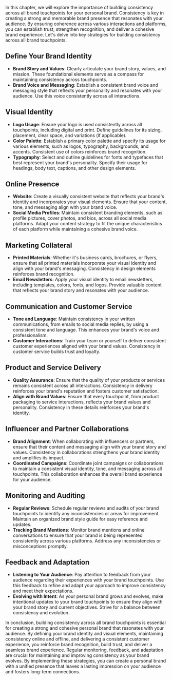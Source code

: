 
In this chapter, we will explore the importance of building consistency across all brand touchpoints for your personal brand. Consistency is key in creating a strong and memorable brand presence that resonates with your audience. By ensuring coherence across various interactions and platforms, you can establish trust, strengthen recognition, and deliver a cohesive brand experience. Let's delve into key strategies for building consistency across all brand touchpoints.

Define Your Brand Identity
--------------------------

* **Brand Story and Values**: Clearly articulate your brand story, values, and mission. These foundational elements serve as a compass for maintaining consistency across touchpoints.
* **Brand Voice and Messaging**: Establish a consistent brand voice and messaging style that reflects your personality and resonates with your audience. Use this voice consistently across all interactions.

Visual Identity
---------------

* **Logo Usage**: Ensure your logo is used consistently across all touchpoints, including digital and print. Define guidelines for its sizing, placement, clear space, and variations (if applicable).
* **Color Palette**: Establish a primary color palette and specify its usage for various elements, such as logos, typography, backgrounds, and accents. Consistent use of colors reinforces brand recognition.
* **Typography**: Select and outline guidelines for fonts and typefaces that best represent your brand's personality. Specify their usage for headings, body text, captions, and other design elements.

Online Presence
---------------

* **Website**: Create a visually consistent website that reflects your brand's identity and incorporates your visual elements. Ensure that your content, tone, and messaging align with your brand voice.
* **Social Media Profiles**: Maintain consistent branding elements, such as profile pictures, cover photos, and bios, across all social media platforms. Adapt your content strategy to fit the unique characteristics of each platform while maintaining a cohesive brand voice.

Marketing Collateral
--------------------

* **Printed Materials**: Whether it's business cards, brochures, or flyers, ensure that all printed materials incorporate your visual identity and align with your brand's messaging. Consistency in design elements reinforces brand recognition.
* **Email Newsletters**: Apply your visual identity to email newsletters, including templates, colors, fonts, and logos. Provide valuable content that reflects your brand story and resonates with your audience.

Communication and Customer Service
----------------------------------

* **Tone and Language**: Maintain consistency in your written communications, from emails to social media replies, by using a consistent tone and language. This enhances your brand's voice and professionalism.
* **Customer Interactions**: Train your team or yourself to deliver consistent customer experiences aligned with your brand values. Consistency in customer service builds trust and loyalty.

Product and Service Delivery
----------------------------

* **Quality Assurance**: Ensure that the quality of your products or services remains consistent across all interactions. Consistency in delivery reinforces your brand's reputation and fosters customer satisfaction.
* **Align with Brand Values**: Ensure that every touchpoint, from product packaging to service interactions, reflects your brand values and personality. Consistency in these details reinforces your brand's identity.

Influencer and Partner Collaborations
-------------------------------------

* **Brand Alignment**: When collaborating with influencers or partners, ensure that their content and messaging align with your brand story and values. Consistency in collaborations strengthens your brand identity and amplifies its impact.
* **Coordinated Campaigns**: Coordinate joint campaigns or collaborations to maintain a consistent visual identity, tone, and messaging across all touchpoints. This collaboration enhances the overall brand experience for your audience.

Monitoring and Auditing
-----------------------

* **Regular Reviews**: Schedule regular reviews and audits of your brand touchpoints to identify any inconsistencies or areas for improvement. Maintain an organized brand style guide for easy reference and updates.
* **Tracking Brand Mentions**: Monitor brand mentions and online conversations to ensure that your brand is being represented consistently across various platforms. Address any inconsistencies or misconceptions promptly.

Feedback and Adaptation
-----------------------

* **Listening to Your Audience**: Pay attention to feedback from your audience regarding their experiences with your brand touchpoints. Use this feedback to refine and adapt your approach to improve consistency and meet their expectations.
* **Evolving with Intent**: As your personal brand grows and evolves, make intentional updates to your brand touchpoints to ensure they align with your brand story and current objectives. Strive for a balance between consistency and evolution.

In conclusion, building consistency across all brand touchpoints is essential for creating a strong and cohesive personal brand that resonates with your audience. By defining your brand identity and visual elements, maintaining consistency online and offline, and delivering a consistent customer experience, you reinforce brand recognition, build trust, and deliver a seamless brand experience. Regular monitoring, feedback, and adaptation are crucial for maintaining and improving consistency as your brand evolves. By implementing these strategies, you can create a personal brand with a unified presence that leaves a lasting impression on your audience and fosters long-term connections.
